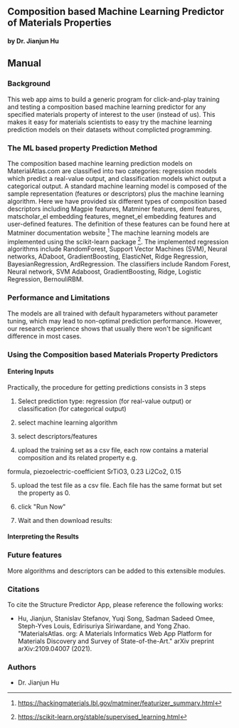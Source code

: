 
## Composition based Machine Learning Predictor of Materials Properties
#### by Dr. Jianjun Hu

## Manual

### Background 

This web app aims to build a generic program for click-and-play training and testing a composition based machine learning predictor for any specified materials property of interest to the user (instead of us). This makes it easy for materials scientists to easy try the machine learning prediction models on their datasets without complicted programming. 




### The ML based property Prediction Method

The composition based machine learning prediction models on MaterialAtlas.com are classified into two categories: regression models which predict a real-value output, and classification models whict output a categorical output. A standard machine learning model is composed of the sample representation (features or descriptors) plus the machine learning algorithm. Here we have provided six different types of composition based descriptors including Magpie features, Matminer features, deml features, matscholar_el embedding features, megnet_el embedding features and user-defined features. The definition of these features can be found here at Matminer documentation website [^1] The machine learning models are implemented using the scikit-learn package [^2]. The implemented regression algorithms include RandomForest, Support Vector Machines (SVM), Neural networks, ADaboot, GradientBoosting, ElasticNet, Ridge Regression, BayesianRegression, ArdRegression. The classifiers include Random Forest, Neural network, SVM Adaboost, GradientBoosting, Ridge, Logistic Regression, BernouliRBM. 



### Performance and Limitations

The models are all trained with default hyparameters without parameter tuning, which may lead to non-optimal prediction performance. However, our research experience shows that usually there won't be significant difference in most cases.

### Using the Composition based Materials Property Predictors

#### Entering Inputs

Practically, the procedure for getting predictions consists in 3 steps

1. Select prediction type: regression (for real-value output) or classification (for categorical output)

2. select machine learning algorithm

3. select descriptors/features

4. upload the training set as a csv file, each row contains a material composition and its related property
e.g.

formula, piezoelectric-coefficient
SrTiO3, 0.23
Li2Co2, 0.15

5. upload the test file as a csv file. Each file has the same format but set the property as 0. 

6. click "Run Now"

8. Wait and then download results: 

#### Interpreting the Results




### Future features

More algorithms and descriptors can be added to this extensible modules.

### Citations

To cite the Structure Predictor App, please reference the following works:

- Hu, Jianjun, Stanislav Stefanov, Yuqi Song, Sadman Sadeed Omee, Steph-Yves Louis, Edirisuriya Siriwardane, and Yong Zhao. "MaterialsAtlas. org: A Materials Informatics Web App Platform for Materials Discovery and Survey of State-of-the-Art." arXiv preprint arXiv:2109.04007 (2021).

[^1]: https://hackingmaterials.lbl.gov/matminer/featurizer_summary.html
[^2]: https://scikit-learn.org/stable/supervised_learning.html


### Authors

- Dr. Jianjun Hu
